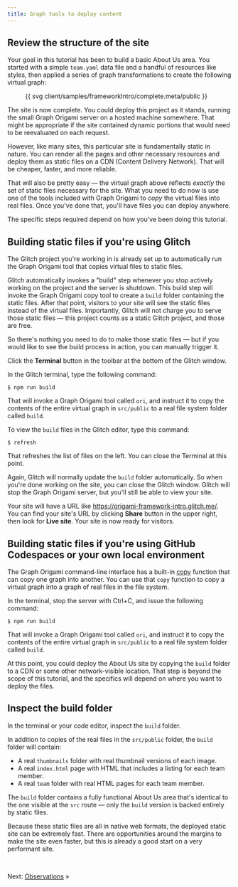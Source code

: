 ```yaml
---
title: Graph tools to deploy content
---
```


## Review the structure of the site

Your goal in this tutorial has been to build a basic About Us area. You started with a simple `team.yaml` data file and a handful of resources like styles, then applied a series of graph transformations to create the following virtual graph:

<figure>
{{ svg client/samples/frameworkIntro/complete.meta/public }}
</figure>

The site is now complete. You could deploy this project as it stands, running the small Graph Origami server on a hosted machine somewhere. That might be appropriate if the site contained dynamic portions that would need to be reevaluated on each request.

However, like many sites, this particular site is fundamentally static in nature. You can render all the pages and other necessary resources and deploy them as static files on a CDN (Content Delivery Network). That will be cheaper, faster, and more reliable.

That will also be pretty easy — the virtual graph above reflects _exactly_ the set of static files necessary for the site. What you need to do now is use one of the tools included with Graph Origami to _copy_ the virtual files into real files. Once you've done that, you'll have files you can deploy anywhere.

The specific steps required depend on how you've been doing this tutorial.

## Building static files if you're using Glitch

The Glitch project you're working in is already set up to automatically run the Graph Origami tool that copies virtual files to static files.

Glitch automatically invokes a "build" step whenever you stop actively working on the project and the server is shutdown. This build step will invoke the Graph Origami copy tool to create a `build` folder containing the static files. After that point, visitors to your site will see the static files instead of the virtual files. Importantly, Glitch will not charge you to serve those static files — this project counts as a static Glitch project, and those are free.

So there's nothing you need to do to make those static files — but if you would like to see the build process in action, you can manually trigger it.

<span class="tutorialStep"></span> Click the **Terminal** button in the toolbar at the bottom of the Glitch window.

<span class="tutorialStep"></span> In the Glitch terminal, type the following command:

```console
$ npm run build
```

That will invoke a Graph Origami tool called `ori`, and instruct it to copy the contents of the entire virtual graph in `src/public` to a real file system folder called `build`.

<span class="tutorialStep"></span> To view the `build` files in the Glitch editor, type this command:

```console
$ refresh
```

That refreshes the list of files on the left. You can close the Terminal at this point.

Again, Glitch will normally update the `build` folder automatically. So when you're done working on the site, you can close the Glitch window. Glitch will stop the Graph Origami server, but you'll still be able to view your site.

Your site will have a URL like https://origami-framework-intro.glitch.me/. You can find your site's URL by clicking **Share** button in the upper right, then look for **Live site**. Your site is now ready for visitors.

## Building static files if you're using GitHub Codespaces or your own local environment

The Graph Origami command-line interface has a built-in [copy](/cli/builtins.html#copy) function that can copy one graph into another. You can use that `copy` function to copy a virtual graph into a graph of real files in the file system.

<span class="tutorialStep"></span> In the terminal, stop the server with Ctrl+C, and issue the following command:

```console
$ npm run build
```

That will invoke a Graph Origami tool called `ori`, and instruct it to copy the contents of the entire virtual graph in `src/public` to a real file system folder called `build`.

At this point, you could deploy the About Us site by copying the `build` folder to a CDN or some other network-visible location. That step is beyond the scope of this tutorial, and the specifics will depend on where you want to deploy the files.

## Inspect the build folder

<span class="tutorialStep"></span> In the terminal or your code editor, inspect the `build` folder.

In addition to copies of the real files in the `src/public` folder, the `build` folder will contain:

- A real `thumbnails` folder with real thumbnail versions of each image.
- A real `index.html` page with HTML that includes a listing for each team member.
- A real `team` folder with real HTML pages for each team member.

The `build` folder contains a fully functional About Us area that's identical to the one visible at the `src` route — only the `build` version is backed entirely by static files.

Because these static files are all in native web formats, the deployed static site can be extremely fast. There are opportunities around the margins to make the site even faster, but this is already a good start on a very performant site.

&nbsp;

Next: [Observations](intro10.html) »
